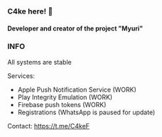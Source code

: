 ### C4ke here! 👋
#### Developer and creator of the project "Myuri"

### INFO
All systems are stable

Services:
- Apple Push Notification Service (WORK)
- Play Integrity Emulation (WORK)
- Firebase push tokens (WORK)
- Registrations (WhatsApp is paused for update)

Contact: https://t.me/C4keF
